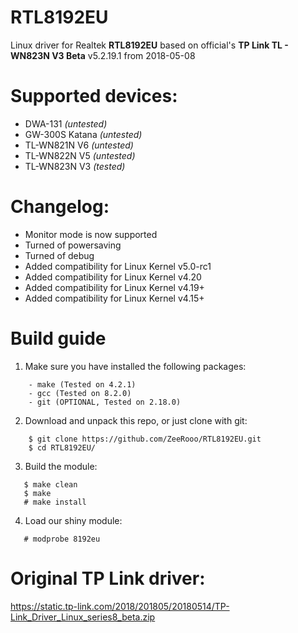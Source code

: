 # RTL8192EU
Linux driver for Realtek **RTL8192EU** based on official's **TP Link TL - WN823N V3 Beta** v5.2.19.1 from 2018-05-08 

# Supported devices:
- DWA-131 _(untested)_
- GW-300S Katana _(untested)_
- TL-WN821N V6 _(untested)_
- TL-WN822N V5 _(untested)_
- TL-WN823N V3 _(tested)_

# Changelog:
- Monitor mode is now supported
- Turned of powersaving
- Turned of debug
- Added compatibility for Linux Kernel v5.0-rc1
- Added compatibility for Linux Kernel v4.20
- Added compatibility for Linux Kernel v4.19+
- Added compatibility for Linux Kernel v4.15+

# Build guide

1. Make sure you have installed the following packages: 

```shell
    - make (Tested on 4.2.1)
    - gcc (Tested on 8.2.0)
    - git (OPTIONAL, Tested on 2.18.0)
 ```

2. Download and unpack this repo, or just clone with git:

```shell
    $ git clone https://github.com/ZeeRooo/RTL8192EU.git
    $ cd RTL8192EU/
 ```
 
 3. Build the module:
 
 ```shell
    $ make clean
    $ make
    # make install
 ```
 
  4. Load our shiny module:
 
 ```shell
    # modprobe 8192eu
 ```
 
 # Original TP Link driver:
 https://static.tp-link.com/2018/201805/20180514/TP-Link_Driver_Linux_series8_beta.zip

